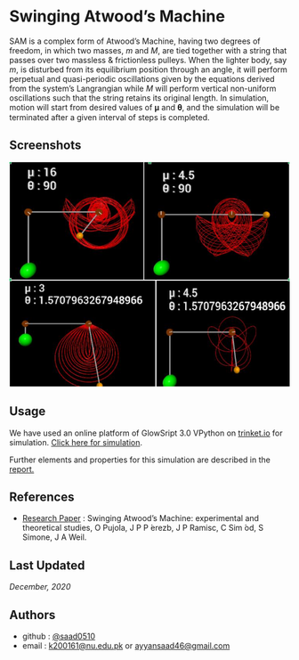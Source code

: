 # Swinging Atwood’s Machine

SAM is a complex form of Atwood’s Machine, having two degrees of  freedom,  in  which  two  masses,  _m_  and  _M_,  are  tied  together with a string that passes over two massless & frictionless pulleys. When  the  lighter  body,  say  _m_,  is  disturbed  from  its  equilibrium  position  through  an  angle,  it  will  perform  perpetual  and  quasi-periodic  oscillations  given  by  the  equations  derived  from  the system’s Langrangian while _M_ will perform vertical non-uniform oscillations such that the string retains its original length. In simulation, motion will start from desired values of 𝛍 and 𝛉, and the simulation will be terminated after a given interval of steps is completed.

## Screenshots

![image](./screenshot.jpg)

## Usage

We  have used  an  online  platform  of  GlowSript  3.0  VPython  on [trinket.io](https://trinket.io/) for simulation.
[Click here for simulation](https://trinket.io/glowscript/828ba0e40c?showInstructions=true).

Further elements and properties for this simulation are described in the [report.](./Report.pdf)

## References

- [Research Paper](./Research_Paper.pdf) : Swinging Atwood’s Machine: experimental and theoretical studies, O Pujola, J P P ́erezb, J P Ramisc, C Sim ́od, S Simone, J A Weil.


## Last Updated

_December, 2020_
## Authors

- github : [@saad0510](https://www.github.com/saad0510)
- email  : k200161@nu.edu.pk or ayyansaad46@gmail.com

